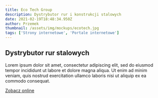 ```yaml
---
title: Eco Tech Group
description: Dystrybutor rur i konstrukcji stalowych
date: 2021-02-19T18:48:34.950Z
author: Przemek
thumbnail: /assets/img/mockups/ecotech.jpg
tags: ['Strony internetowe', 'Portale internetowe']
---
```


## Dystrybutor rur stalowych

Lorem ipsum dolor sit amet, consectetur adipiscing elit, sed do eiusmod tempor incididunt ut labore et dolore magna aliqua. Ut enim ad minim veniam, quis nostrud exercitation ullamco laboris nisi ut aliquip ex ea commodo consequat. 

<a href="https://ecotechgroup.pl/" title="Zobacz online" target="_blank" class="button">Zobacz online</a>